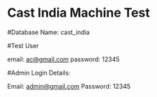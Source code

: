 # Cast India Machine Test



#Database Name: cast_india


#Test User

email: ac@gmail.com
password: 12345

#Admin Login Details: 

Email: admin@gmail.com
Password: 12345
